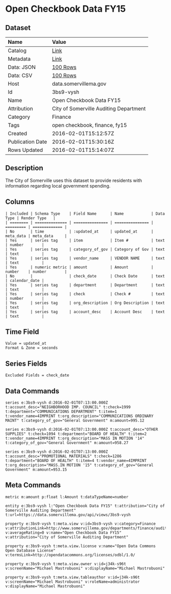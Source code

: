 # Open Checkbook Data FY15

## Dataset

| Name | Value |
| :--- | :---- |
| Catalog | [Link](https://catalog.data.gov/dataset/open-checkbook-data-fy15) |
| Metadata | [Link](https://data.somervillema.gov/api/views/3bs9-vysh) |
| Data: JSON | [100 Rows](https://data.somervillema.gov/api/views/3bs9-vysh/rows.json?max_rows=100) |
| Data: CSV | [100 Rows](https://data.somervillema.gov/api/views/3bs9-vysh/rows.csv?max_rows=100) |
| Host | data.somervillema.gov |
| Id | 3bs9-vysh |
| Name | Open Checkbook Data FY15 |
| Attribution | City of Somerville Auditing Department |
| Category | Finance |
| Tags | open checkbook, finance, fy15 |
| Created | 2016-02-01T15:12:57Z |
| Publication Date | 2016-02-01T15:30:16Z |
| Rows Updated | 2016-02-01T15:14:07Z |

## Description

The City of Somerville uses this dataset to provide residents with information regarding local government spending.

## Columns

```ls
| Included | Schema Type    | Field Name      | Name            | Data Type | Render Type   |
| ======== | ============== | =============== | =============== | ========= | ============= |
| No       | time           | :updated_at     | updated_at      | meta_data | meta_data     |
| Yes      | series tag     | item            | Item #          | text      | number        |
| Yes      | series tag     | category_of_gov | Category of Gov | text      | text          |
| Yes      | series tag     | vendor_name     | VENDOR NAME     | text      | text          |
| Yes      | numeric metric | amount          | Amount          | number    | number        |
| No       |                | check_date      | Check Date      | text      | calendar_date |
| Yes      | series tag     | department      | Department      | text      | text          |
| Yes      | series tag     | check           | Check #         | text      | number        |
| Yes      | series tag     | org_description | Org Description | text      | text          |
| Yes      | series tag     | account_desc    | Account Desc    | text      | text          |
```

## Time Field

```ls
Value = updated_at
Format & Zone = seconds
```

## Series Fields

```ls
Excluded Fields = check_date
```

## Data Commands

```ls
series e:3bs9-vysh d:2016-02-01T07:13:00.000Z t:account_desc="NEIGHBORHOOD IMP. COUNCIL" t:check=1999 t:department="COMMUNICATIONS DEPARTMENT" t:item=1 t:vendor_name=4IMPRINT t:org_description="COMMUNICATIONS ORDINARY MAINT" t:category_of_gov="General Government" m:amount=995.12

series e:3bs9-vysh d:2016-02-01T07:13:00.000Z t:account_desc="OTHER SUPPLIES" t:check=1094 t:department="BOARD OF HEALTH" t:item=2 t:vendor_name=4IMPRINT t:org_description="MASS IN MOTION '14" t:category_of_gov="General Government" m:amount=958.27

series e:3bs9-vysh d:2016-02-01T07:13:00.000Z t:account_desc="PROMOTIONAL MATERIALS" t:check=1286 t:department="BOARD OF HEALTH" t:item=4 t:vendor_name=4IMPRINT t:org_description="MASS.IN MOTION '15" t:category_of_gov="General Government" m:amount=953.15
```

## Meta Commands

```ls
metric m:amount p:float l:Amount t:dataTypeName=number

entity e:3bs9-vysh l:"Open Checkbook Data FY15" t:attribution="City of Somerville Auditing Department" t:url=https://data.somervillema.gov/api/views/3bs9-vysh

property e:3bs9-vysh t:meta.view v:id=3bs9-vysh v:category=Finance v:attributionLink=http://www.somervillema.gov/departments/finance/auditing v:averageRating=0 v:name="Open Checkbook Data FY15" v:attribution="City of Somerville Auditing Department"

property e:3bs9-vysh t:meta.view.license v:name="Open Data Commons Open Database License" v:termsLink=http://opendatacommons.org/licenses/odbl/1.0/

property e:3bs9-vysh t:meta.view.owner v:id=j34k-s96t v:screenName="Michael Mastrobuoni" v:displayName="Michael Mastrobuoni"

property e:3bs9-vysh t:meta.view.tableauthor v:id=j34k-s96t v:screenName="Michael Mastrobuoni" v:roleName=administrator v:displayName="Michael Mastrobuoni"
```